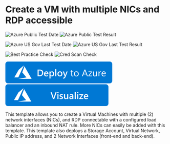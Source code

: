 # Create a VM with multiple NICs and RDP accessible

![Azure Public Test Date](https://azurequickstartsservice.blob.core.windows.net/badges/201-1-vm-loadbalancer-2-nics/PublicLastTestDate.svg)
![Azure Public Test Result](https://azurequickstartsservice.blob.core.windows.net/badges/201-1-vm-loadbalancer-2-nics/PublicDeployment.svg)

![Azure US Gov Last Test Date](https://azurequickstartsservice.blob.core.windows.net/badges/201-1-vm-loadbalancer-2-nics/FairfaxLastTestDate.svg)
![Azure US Gov Last Test Result](https://azurequickstartsservice.blob.core.windows.net/badges/201-1-vm-loadbalancer-2-nics/FairfaxDeployment.svg)

![Best Practice Check](https://azurequickstartsservice.blob.core.windows.net/badges/201-1-vm-loadbalancer-2-nics/BestPracticeResult.svg)
![Cred Scan Check](https://azurequickstartsservice.blob.core.windows.net/badges/201-1-vm-loadbalancer-2-nics/CredScanResult.svg)

[![Deploy To Azure](https://raw.githubusercontent.com/Azure/azure-quickstart-templates/master/1-CONTRIBUTION-GUIDE/images/deploytoazure.svg?sanitize=true)](https://portal.azure.com/#create/Microsoft.Template/uri/https%3A%2F%2Fraw.githubusercontent.com%2FAzure%2Fazure-quickstart-templates%2Fmaster%2F201-1-vm-loadbalancer-2-nics%2Fazuredeploy.json)  [![Visualize](https://raw.githubusercontent.com/Azure/azure-quickstart-templates/master/1-CONTRIBUTION-GUIDE/images/visualizebutton.svg?sanitize=true)](http://armviz.io/#/?load=https%3A%2F%2Fraw.githubusercontent.com%2FAzure%2Fazure-quickstart-templates%2Fmaster%2F201-1-vm-loadbalancer-2-nics%2Fazuredeploy.json)

This template allows you to create a Virtual Machines with multiple (2) network interfaces (NICs), and RDP connectable with a configured load balancer and an inbound NAT rule. More NICs can easily  be added with this template. This template also deploys a Storage Account, Virtual Network, Public IP address, and 2 Network Interfaces (front-end and back-end).


